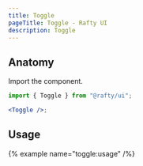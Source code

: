 ```yaml
---
title: Toggle
pageTitle: Toggle - Rafty UI
description: Toggle
---
```


## Anatomy

Import the component.

```jsx
import { Toggle } from "@rafty/ui";

<Toggle />;
```

## Usage

{% example name="toggle:usage" /%}
